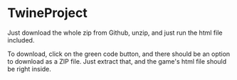 # TwineProject

Just download the whole zip from Github, unzip, and just run the html file included.

To download, click on the green code button, and there should be an option to download as a ZIP file. Just extract that, and the game's html file should be right inside.

